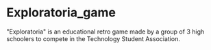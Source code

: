 # Exploratoria_game
"Exploratoria" is an educational retro game made by a group of 3 high schoolers to compete in the Technology Student Association.
